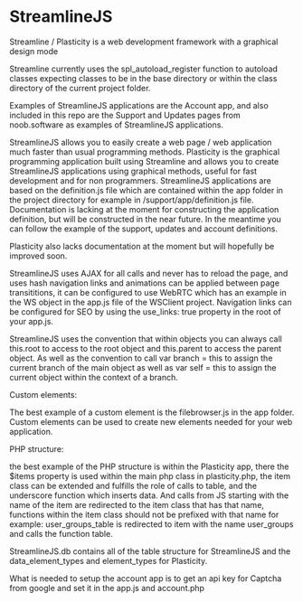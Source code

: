 # StreamlineJS
Streamline / Plasticity is a web development framework with a graphical design mode

Streamline currently uses the spl_autoload_register function to autoload classes expecting classes to be in the base directory or within the class directory of the current project folder.

Examples of StreamlineJS applications are the Account app, and also included in this repo are the Support and Updates pages from noob.software as examples of StreamlineJS applications.

StreamlineJS allows you to easily create a web page / web application much faster than usual programming methods. Plasticity is the graphical programming application built using Streamline and allows you to create StreamlineJS applications using graphical methods, useful for fast development and for non programmers. StreamlineJS applications are based on the definition.js file which are contained within the app folder in the project directory for example in /support/app/definition.js file. Documentation is lacking at the moment for constructing the application definition, but will be constructed in the near future. In the meantime you can follow the example of the support, updates and account definitions.

Plasticity also lacks documentation at the moment but will hopefully be improved soon.

StreamlineJS uses AJAX for all calls and never has to reload the page, and uses hash navigation links and animations can be applied between page transititions, it can be configured to use WebRTC which has an example in the WS object in the app.js file of the WSClient project. Navigation links can be configured for SEO by using the use_links: true property in the root of your app.js.

StreamlineJS uses the convention that within objects you can always call this.root to access to the root object and this.parent to access the parent object. As well as the convention to call var branch = this to assign the current branch of the main object as well as var self = this to assign the current object within the context of a branch. 

Custom elements:

The best example of a custom element is the filebrowser.js in the app folder. Custom elements can be used to create new elements needed for your web application.

PHP structure:

the best example of the PHP structure is within the Plasticity app, there the $items property is used within the main php class in plasticity.php, the item class can be extended and fulfills the role of calls to table, and the underscore function which inserts data. And calls from JS starting with the name of the item are redirected to the item class that has that name, functions within the item class should not be prefixed with that name for example: user_groups_table is redirected to item with the name user_groups and calls the function table.

StreamlineJS.db contains all of the table structure for StreamlineJS and the data_element_types and element_types for Plasticity.

What is needed to setup the account app is to get an api key for Captcha from google and set it in the app.js and account.php

